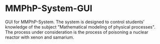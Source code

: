 # MMPhP-System-GUI
GUI for MMPhP-System. 
The system is designed to control students' knowledge of the subject "Mathematical modeling of physical processes". 
The process under consideration is the process of poisoning a nuclear reactor with xenon and samarium.
